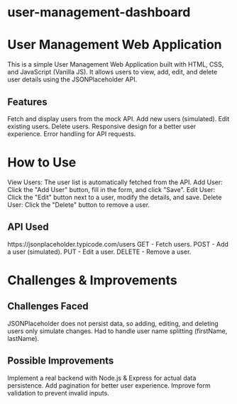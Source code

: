 # user-management-dashboard

<h1>User Management Web Application</h1>

This is a simple User Management Web Application built with HTML, CSS, and JavaScript (Vanilla JS). It allows users to view, add, edit, and delete user details using the JSONPlaceholder API.

<h2>Features</h2>

Fetch and display users from the mock API.
Add new users (simulated).
Edit existing users.
Delete users.
Responsive design for a better user experience.
Error handling for API requests.

<h1>How to Use</h1>

View Users: The user list is automatically fetched from the API.
Add User: Click the "Add User" button, fill in the form, and click "Save".
Edit User: Click the "Edit" button next to a user, modify the details, and save.
Delete User: Click the "Delete" button to remove a user.

<h2>API Used</h2>
https://jsonplaceholder.typicode.com/users
GET - Fetch users.
POST - Add a user (simulated).
PUT - Edit a user.
DELETE - Remove a user.

<h1>Challenges & Improvements</h1>

<h2>Challenges Faced</h2>

JSONPlaceholder does not persist data, so adding, editing, and deleting users only simulate changes.
Had to handle user name splitting (firstName, lastName).

<h2>Possible Improvements</h2>
Implement a real backend with Node.js & Express for actual data persistence.
Add pagination for better user experience.
Improve form validation to prevent invalid inputs.
